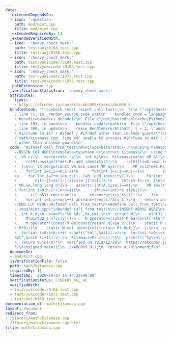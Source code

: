 ```yaml
---
data:
  _extendedDependsOn:
  - icon: ':question:'
    path: mod/mint.cpp
    title: mod/mint.cpp
  _extendedRequiredBy: []
  _extendedVerifiedWith:
  - icon: ':heavy_check_mark:'
    path: test/aoj/0168.test.cpp
    title: test/aoj/0168.test.cpp
  - icon: ':heavy_check_mark:'
    path: test/yukicoder/0104.test.cpp
    title: test/yukicoder/0104.test.cpp
  - icon: ':heavy_check_mark:'
    path: test/yukicoder/1973.test.cpp
    title: test/yukicoder/1973.test.cpp
  _pathExtension: cpp
  _verificationStatusIcon: ':heavy_check_mark:'
  attributes:
    links:
    - https://atcoder.jp/contests/abc009/tasks/abc009_4
  bundledCode: "Traceback (most recent call last):\n  File \"/opt/hostedtoolcache/Python/3.8.6/x64/lib/python3.8/site-packages/onlinejudge_verify/documentation/build.py\"\
    , line 71, in _render_source_code_stat\n    bundled_code = language.bundle(stat.path,\
    \ basedir=basedir).decode()\n  File \"/opt/hostedtoolcache/Python/3.8.6/x64/lib/python3.8/site-packages/onlinejudge_verify/languages/cplusplus.py\"\
    , line 191, in bundle\n    bundler.update(path)\n  File \"/opt/hostedtoolcache/Python/3.8.6/x64/lib/python3.8/site-packages/onlinejudge_verify/languages/cplusplus_bundle.py\"\
    , line 398, in update\n    raise BundleErrorAt(path, i + 1, \"unable to process\
    \ #include in #if / #ifdef / #ifndef other than include guards\")\nonlinejudge_verify.languages.cplusplus_bundle.BundleErrorAt:\
    \ math/kitamasa.cpp: line 49: unable to process #include in #if / #ifdef / #ifndef\
    \ other than include guards\n"
  code: "#ifndef call_from_test\n#include<bits/stdc++.h>\nusing namespace std;\n#endif\n\
    //BEGIN CUT HERE\ntemplate<typename R>\nstruct Kitamasa{\n  using VR = vector<R>;\n\
    \  VR cs;\n  vector<VR> rs;\n  int m;\n\n  Kitamasa(const VR &C)\n    :cs(C),rs(1),m(C.size()){\n\
    \    rs[0].assign(2*m+1,R::add_identity());\n    rs[0][1]=R::mul_identity();\n\
    \  }\n\n  VR merge(const VR &xs,const VR &ys){\n    VR zs(2*m+1,R::add_identity());\n\
    \    for(int i=1;i<=m;i++)\n      for(int j=1;j<=m;j++)\n        zs[i+j]=zs[i+j]+(xs[i]*ys[j]);\n\
    \n    for(int i=2*m;i>m;zs[i--]=R::add_identity())\n      for(int j=1;j<=m;j++)\n\
    \        zs[i-j]=zs[i-j]+(cs[m-j]*zs[i]);\n    return zs;\n  }\n\n  R calc(const\
    \ VR &A,long long n){\n    assert((int)A.size()==m);\n    VR res(rs[0]);\n   \
    \ for(int i=0;n;i++,n>>=1){\n      if(i>=(int)rs.size())\n        rs.emplace_back(merge(rs[i-1],rs[i-1]));\n\
    \      if(~n&1) continue;\n      res=merge(res,rs[i]);\n    }\n    R ans=R::add_identity();\n\
    \    for(int i=1;i<=m;i++) ans=ans+(res[i]*A[i-1]);\n    return ans;\n  }\n};\n\
    //END CUT HERE\n#ifndef call_from_test\n\n#define call_from_test\n#include \"\
    ../mod/mint.cpp\"\n#undef call_from_test\n\n//INSERT ABOVE HERE\nsigned ABC009_D(){\n\
    \  int k,m;\n  scanf(\"%d %d\",&k,&m);\n\n  struct M{\n    uint32_t v;\n    M(){*this=add_identity();}\n\
    \    M(uint32_t v):v(v){}\n    M operator+(const M &a)const{return M(v^a.v);}\n\
    \    M operator*(const M &a)const{return M(v&a.v);}\n    static M add_identity(){return\
    \ M(0);}\n    static M mul_identity(){return M(~0u);}\n  };\n\n  vector<M> as(k),cs(k);\n\
    \  for(int i=0;i<k;i++) scanf(\"%u\",&as[i].v);\n  for(int i=0;i<k;i++) scanf(\"\
    %u\",&cs[k-(i+1)].v);\n  Kitamasa<M> v(cs);\n\n  printf(\"%u\\n\",v.calc(as,--m).v);\n\
    \  return 0;\n}\n/*\n  verified on 2019/12/10\n  https://atcoder.jp/contests/abc009/tasks/abc009_4\n\
    */\n\nsigned main(){\n  //ABC009_D();\n  return 0;\n}\n#endif\n"
  dependsOn:
  - mod/mint.cpp
  isVerificationFile: false
  path: math/kitamasa.cpp
  requiredBy: []
  timestamp: '2020-10-07 14:44:22+09:00'
  verificationStatus: LIBRARY_ALL_AC
  verifiedWith:
  - test/yukicoder/0104.test.cpp
  - test/yukicoder/1973.test.cpp
  - test/aoj/0168.test.cpp
documentation_of: math/kitamasa.cpp
layout: document
redirect_from:
- /library/math/kitamasa.cpp
- /library/math/kitamasa.cpp.html
title: math/kitamasa.cpp
---
```

